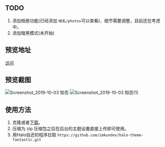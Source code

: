 ## TODO
1. 添加相册功能(已经添加 `域名/photos`可以查看)、细节需要调整，目前还在考虑中。
2. 添加暗黑模式(未开始)

## 预览地址
[访问](https://www.imkun.dev)

## 预览截图
![Screenshot_2019-10-03 知否](https://www.imkun.dev/upload/2019/10/Screenshot_2019-10-03%20%E7%9F%A5%E5%90%A6-67657c9bdcdd4b25aa75c885fc778324.png)
![Screenshot_2019-10-03 知否(1)](https://www.imkun.dev/upload/2019/10/Screenshot_2019-10-03%20%E7%9F%A5%E5%90%A6(1)-4c1b30f8eef2418e95c8d95d63f6168e.png)
## 使用方法
1. 克隆或者[下载](https://codeload.github.com/imkundev/halo-theme-fantastic/zip/master)。
2. 压缩为 zip 压缩包之后在后台的主题设置直接上传即可使用。
3. 用Halo自还的程序拉取 `https://github.com/imkundev/halo-theme-fantastic.git`
